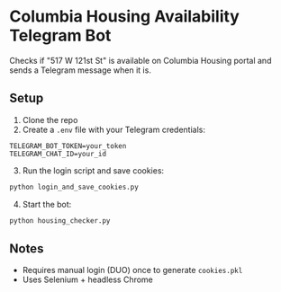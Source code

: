 # Columbia Housing Availability Telegram Bot

Checks if "517 W 121st St" is available on Columbia Housing portal and sends a Telegram message when it is.

## Setup

1. Clone the repo
2. Create a `.env` file with your Telegram credentials:

```
TELEGRAM_BOT_TOKEN=your_token
TELEGRAM_CHAT_ID=your_id
```

3. Run the login script and save cookies:
```bash
python login_and_save_cookies.py
```

4. Start the bot:
```bash
python housing_checker.py
```

## Notes

- Requires manual login (DUO) once to generate `cookies.pkl`
- Uses Selenium + headless Chrome

